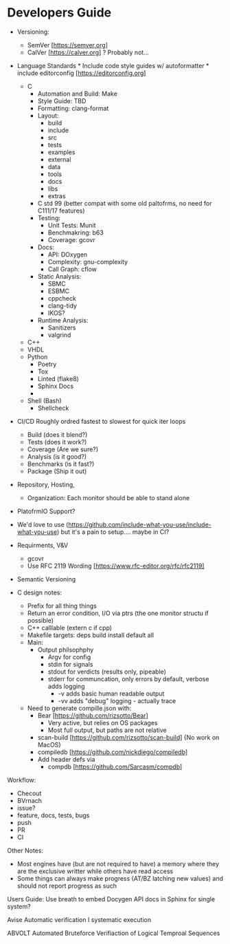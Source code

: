 # Developers Guide

  - Versioning:
    - SemVer [https://semver.org]
    - CalVer [https://calver.org] ? Probably not...
  - Language Standards
        * Include code style guides w/ autoformatter
        * include editorconfig [https://editorconfig.org]
    - C
      - Automation and Build: Make
      - Style Guide: TBD
      - Formatting: clang-format
      - Layout:
        - build
        - include
        - src
        - tests
        - examples
        - external
        - data
        - tools
        - docs
        - libs
        - extras
      - C std 99 (better compat with some old paltofrms, no need for C111/17 features)
      - Testing:
        * Unit Tests: Munit
        * Benchmakring: b63
        * Coverage: gcovr
      - Docs:
        * API: DOxygen
        * Complexity: gnu-complexity
        * Call Graph: cflow
      - Static Analysis:
        * SBMC
        * ESBMC
        * cppcheck
        * clang-tidy
        * IKOS?
      - Runtime Analysis:
        * Sanitizers
        * valgrind
    - C++
    - VHDL
    - Python
        - Poetry
        - Tox
        - Linted (flake8)
        - Sphinx Docs
        - 
    - Shell (Bash)
      - Shellcheck

  - CI/CD
    Roughly ordred fastest to slowest for quick iter loops
    - Build (does it blend?)
    - Tests (does it work?)
    - Coverage (Are we sure?)
    - Analysis (is it good?)
    - Benchmarks (is it fast?)
    - Package (Ship it out)

  - Repository, Hosting, 
    - Organization: Each monitor should be able to stand alone

  - PlatofrmIO Support?

  - We'd love to use (https://github.com/include-what-you-use/include-what-you-use) but it's a pain to setup.... maybe in CI?

  - Requirments, V&V 
    - gcovr
    - Use RFC 2119 Wording [https://www.rfc-editor.org/rfc/rfc2119]

  - Semantic Versioning

 - C design notes:
    - Prefix for all thing things
    - Return an error condition, I/O via ptrs (the one monitor structu if possible)
    - C++ calllable (extern c if cpp)
    - Makefile targets:
      deps
      build
      install
      default
      all
    - Main:
      * Output philsophphy
        - Argv for config
        - stdin for signals
        - stdout for verdicts (results only, pipeable)
        - stderr for communcation, only errors by default, verbose adds logging
            * -v adds basic human readable output
            * -vv adds "debug" logging - actually trace
    - Need to generate compille.json with:
      * Bear [https://github.com/rizsotto/Bear]
        - Very active, but relies on OS packages
        - Most full output, but paths are not relative
      * scan-build [https://github.com/rizsotto/scan-build]
        {No work on MacOS}
      * compiledb [https://github.com/nickdiego/compiledb]
      - Add header defs via
        * compdb [https://github.com/Sarcasm/compdb]

Workflow:
  - Checout
  - BVrnach
  - issue?
  - feature, docs, tests, bugs
  - push
  - PR
  - CI

Other Notes:
  - Most engines have (but are not required to have) a memory where they are the exclusive writter while others have read access
  - Some things can always make progress (AT/BZ latching new values) and should not report progress as such

Users Guide:
 Use breath to embed Docygen API docs in Sphinx for single system?

Avise
Automatic verification I systematic execution

ABVOLT
Automated Bruteforce Verifiaction of Logical Temproal Sequences

